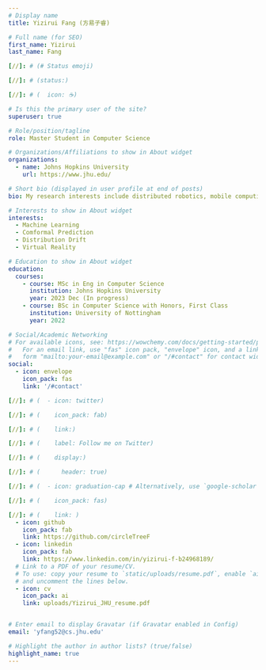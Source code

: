 ```yaml
---
# Display name
title: Yizirui Fang (方易子睿)

# Full name (for SEO)
first_name: Yizirui 
last_name: Fang

[//]: # (# Status emoji)

[//]: # (status:)

[//]: # (  icon: ☕️)

# Is this the primary user of the site?
superuser: true

# Role/position/tagline
role: Master Student in Computer Science

# Organizations/Affiliations to show in About widget
organizations:
  - name: Johns Hopkins University
    url: https://www.jhu.edu/

# Short bio (displayed in user profile at end of posts)
bio: My research interests include distributed robotics, mobile computing and programmable matter.

# Interests to show in About widget
interests:
  - Machine Learning
  - Comformal Prediction
  - Distribution Drift
  - Virtual Reality

# Education to show in About widget
education:
  courses:
    - course: MSc in Eng in Computer Science
      institution: Johns Hopkins University
      year: 2023 Dec (In progress)
    - course: BSc in Computer Science with Honors, First Class
      institution: University of Nottingham
      year: 2022

# Social/Academic Networking
# For available icons, see: https://wowchemy.com/docs/getting-started/page-builder/#icons
#   For an email link, use "fas" icon pack, "envelope" icon, and a link in the
#   form "mailto:your-email@example.com" or "/#contact" for contact widget.
social:
  - icon: envelope
    icon_pack: fas
    link: '/#contact'

[//]: # (  - icon: twitter)

[//]: # (    icon_pack: fab)

[//]: # (    link:)

[//]: # (    label: Follow me on Twitter)

[//]: # (    display:)

[//]: # (      header: true)

[//]: # (  - icon: graduation-cap # Alternatively, use `google-scholar` icon from `ai` icon pack)

[//]: # (    icon_pack: fas)

[//]: # (    link: )
  - icon: github
    icon_pack: fab
    link: https://github.com/circleTreeF
  - icon: linkedin
    icon_pack: fab
    link: https://www.linkedin.com/in/yizirui-f-b24968189/
  # Link to a PDF of your resume/CV.
  # To use: copy your resume to `static/uploads/resume.pdf`, enable `ai` icons in `params.yaml`,
  # and uncomment the lines below.
  - icon: cv
    icon_pack: ai
    link: uploads/Yizirui_JHU_resume.pdf


# Enter email to display Gravatar (if Gravatar enabled in Config)
email: 'yfang52@cs.jhu.edu'

# Highlight the author in author lists? (true/false)
highlight_name: true
---
```



